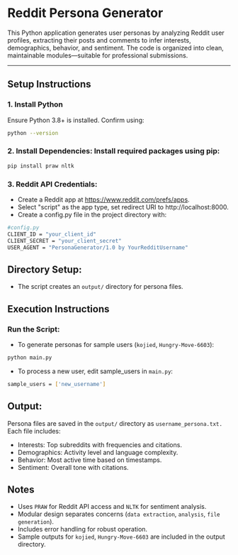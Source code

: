 # Reddit Persona Generator

This Python application generates user personas by analyzing Reddit user profiles, extracting their posts and comments to infer interests, demographics, behavior, and sentiment. The code is organized into clean, maintainable modules—suitable for professional submissions.

---

## Setup Instructions

### 1. Install Python

Ensure Python 3.8+ is installed. Confirm using:

```bash
python --version
```

### 2. Install Dependencies: Install required packages using pip:
```bash
pip install praw nltk
```

### 3. Reddit API Credentials:

- Create a Reddit app at https://www.reddit.com/prefs/apps.
- Select "script" as the app type, set redirect URI to http://localhost:8000.
- Create a config.py file in the project directory with:
```bash
#config.py
CLIENT_ID = "your_client_id"
CLIENT_SECRET = "your_client_secret"
USER_AGENT = "PersonaGenerator/1.0 by YourRedditUsername"
```

## Directory Setup:

- The script creates an ```output/``` directory for persona files.



##  Execution Instructions

### Run the Script:

- To generate personas for sample users (```kojied```, ```Hungry-Move-6603```):
```bash
python main.py
```


- To process a new user, edit sample_users in ```main.py```:
```bash
sample_users = ['new_username']
```




## Output:

Persona files are saved in the ```output/``` directory as ```username_persona.txt.```
Each file includes:
- Interests: Top subreddits with frequencies and citations.
- Demographics: Activity level and language complexity.
- Behavior: Most active time based on timestamps.
- Sentiment: Overall tone with citations.


## Notes

- Uses ```PRAW``` for Reddit API access and ```NLTK``` for sentiment analysis.
- Modular design separates concerns (```data extraction```, ```analysis```, ```file generation```).
- Includes error handling for robust operation.
- Sample outputs for ```kojied```, ```Hungry-Move-6603``` are included in the output directory.
